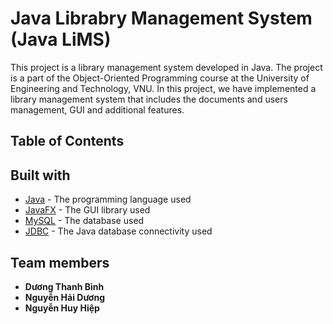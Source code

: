 # Java Librabry Management System (Java LiMS)

This project is a library management system developed in Java. The project is a part of the Object-Oriented Programming course at the University of Engineering and Technology, VNU. In this project, we have implemented a library management system that includes the documents and users management, GUI and additional features.

## Table of Contents

## Built with

- [Java](https://www.java.com/en/) - The programming language used
- [JavaFX](https://openjfx.io/) - The GUI library used
- [MySQL](https://dev.mysql.com/) - The database used
- [JDBC](https://www.oracle.com/java/technologies/jdbc.html) - The Java database connectivity used

## Team members

- **Dương Thanh Bình** 
- **Nguyễn Hải Dương**
- **Nguyễn Huy Hiệp**
